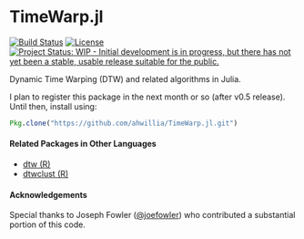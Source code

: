 # TimeWarp.jl

[![Build Status][build-img]][build-url]
[![License](http://img.shields.io/badge/license-MIT-brightgreen.svg?style=flat)](LICENSE.md)
[![Project Status: WIP - Initial development is in progress, but there has not yet been a stable, usable release suitable for the public.](http://www.repostatus.org/badges/latest/wip.svg)](http://www.repostatus.org/#wip)

Dynamic Time Warping (DTW) and related algorithms in Julia.

I plan to register this package in the next month or so (after v0.5 release). Until then, install using:

```julia
Pkg.clone("https://github.com/ahwillia/TimeWarp.jl.git")
```

#### Related Packages in Other Languages

* [dtw (R)](http://dtw.r-forge.r-project.org/)
* [dtwclust (R)](https://github.com/asardaes/dtwclust)

#### Acknowledgements

Special thanks to Joseph Fowler ([@joefowler](https://github.com/joefowler)) who contributed a substantial portion of this code. 

[build-img]: https://travis-ci.org/ahwillia/TimeWarp.jl.svg?branch=master
[build-url]: https://travis-ci.org/ahwillia/TimeWarp.jl
